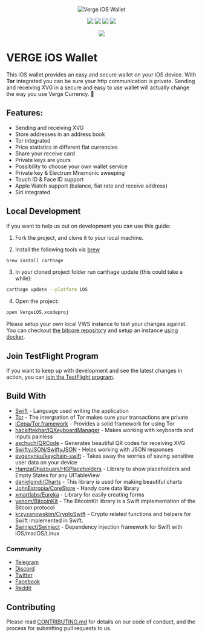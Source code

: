<p align="center"><img src="https://raw.githubusercontent.com/vergecurrency/vIOS/master/readme-header.png" alt="Verge iOS Wallet"></p>
<p align="center">
  <a href="https://github.com/vergecurrency/vIOS/actions"><img src="https://github.com/vergecurrency/vIOS/workflows/CI/badge.svg?branch=master"></a>
  <img src="https://img.shields.io/badge/iOS-^12.0-green.svg">
  <img src="https://img.shields.io/badge/watchOS-^4.0-brightgreen.svg">
  <img src="https://img.shields.io/badge/license-MIT-blue.svg">
</p>

<p align="center">
  <a href="https://itunes.apple.com/app/id1459928869" target="_blank">
    <img src="https://developer.apple.com/app-store/marketing/guidelines/images/badge-download-on-the-app-store.svg">
  </a>
</p>

#  VERGE iOS Wallet

This iOS wallet provides an easy and secure wallet on your iOS device. With **Tor** integrated you can be sure your http communication is private. Sending and receiving XVG in a secure and easy to use wallet will actually change the way you use Verge Currency. 💪

## Features:

* Sending and receiving XVG
* Store addresses in an address book
* Tor integrated
* Price statistics in different fiat currencies
* Share your receive card
* Private keys are yours
* Possibility to choose your own wallet service
* Private key & Electrum Mnemonic sweeping
* Touch ID & Face ID support
* Apple Watch support (balance, fiat rate and receive address)
* Siri integrated

## Local Development

If you want to help us out on development you can use this guide:

1. Fork the project, and clone it to your local machine.

2. Install the following tools via [brew](https://brew.sh) 
```sh
brew install carthage
```

3. In your cloned project folder run carthage update (this could take a while):
```sh
carthage update --platform iOS
```

4. Open the project:
```sh
open VergeiOS.xcodeproj
```

Please setup your own local VWS instance to test your changes against. You can checkout [the bitcore repository](https://github.com/vergecurrency/bitcore) and setup an instance [using docker](https://github.com/vergecurrency/bitcore/blob/master/Docker.md).

## Join TestFlight Program

If you want to keep up with development and see the latest changes in action, you can [join the TestFlight program](https://testflight.apple.com/join/Uw1OQgdx).

## Build With

* [Swift](https://github.com/apple/swift) - Language used writing the application
* [Tor](https://www.torproject.org) - The intergration of Tor makes sure your transactions are private
* [iCepa/Tor.framework](https://github.com/iCepa/Tor.framework) - Provides a solid framework for using Tor
* [hackiftekhar/IQKeyboardManager](https://github.com/hackiftekhar/IQKeyboardManager) - Makes working with keyboards and inputs painless
* [aschuch/QRCode](https://github.com/aschuch/QRCode) - Generates beautiful QR codes for receiving XVG
* [SwiftyJSON/SwiftyJSON](https://github.com/SwiftyJSON/SwiftyJSON) - Helps working with JSON responses
* [evgenyneu/keychain-swift](https://github.com/evgenyneu/keychain-swift) - Takes away the worries of saving sensitive user data on your device
* [HamzaGhazouani/HGPlaceholders](https://github.com/HamzaGhazouani/HGPlaceholders) - Library to show placeholders and Empty States for any UITableView
* [danielgindi/Charts](https://github.com/danielgindi/Charts) - This library is used for making beautiful charts
* [JohnEstropia/CoreStore](https://github.com/JohnEstropia/CoreStore) - Handy core data library
* [xmartlabs/Eureka](https://github.com/xmartlabs/Eureka) - Library for easily creating forms
* [yenom/BitcoinKit](https://github.com/yenom/BitcoinKit) - The BitcoinKit library is a Swift implementation of the Bitcoin protocol
* [krzyzanowskim/CryptoSwift](https://github.com/krzyzanowskim/CryptoSwift) - Crypto related functions and helpers for Swift implemented in Swift.
* [Swinject/Swinject](https://github.com/Swinject/Swinject) - Dependency injection framework for Swift with iOS/macOS/Linux

### Community

* [Telegram](https://t.me/VERGExvg)
* [Discord](https://discord.gg/vergecurrency)
* [Twitter](https://www.twitter.com/vergecurrency)
* [Facebook](https://www.facebook.com/VERGEcurrency/)
* [Reddit](https://www.reddit.com/r/vergecurrency/)

## Contributing

Please read [CONTRIBUTING.md](CONTRIBUTING.md) for details on our code of conduct, and the process for submitting pull requests to us.

